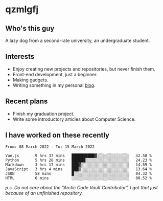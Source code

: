 # qzmlgfj

## Who's this guy

A lazy dog from a second-rate university, an undergraduate student.

## Interests

* Enjoy creating new projects and repositories, but never finish them.
* Front-end development, just a beginner.
* Making gadgets.
* Writing something in my personal [blog](https://blog.qzmlgfj.ml/).

## Recent plans

* Finish my graduation project.
* Write some introductory articles about Computer Science.

<!--
* Try to develop a website for [Anime4KCPP](https://github.com/TianZerL/Anime4KCPP).
* Develop a Markdown renderer which user can customize its css, of course it is GUI-based.~~(If I could finish  it before getting bored)~~
* Work with my [teammates](https://github.com/SWJTU-Lazy-Dogs).
* Find something interests me, as a hobby after finishing my ~~boring~~ homework.
-->

## I have worked on these recently

<!--START_SECTION:waka-->

```text
From: 08 March 2022 - To: 15 March 2022

Vue.js       9 hrs 37 mins   ██████████▓░░░░░░░░░░░░░░   42.58 %
Python       5 hrs 28 mins   ██████░░░░░░░░░░░░░░░░░░░   24.23 %
Markdown     3 hrs 17 mins   ███▓░░░░░░░░░░░░░░░░░░░░░   14.59 %
JavaScript   3 hrs 4 mins    ███▒░░░░░░░░░░░░░░░░░░░░░   13.64 %
JSON         58 mins         █░░░░░░░░░░░░░░░░░░░░░░░░   04.32 %
HTML         6 mins          ░░░░░░░░░░░░░░░░░░░░░░░░░   00.52 %
```

<!--END_SECTION:waka-->

*p.s.  Do not care about the "Arctic Code Vault Contributor", I got that just because of an unfinished repository.*

<!--
**qzmlgfj/qzmlgfj** is a ✨ _special_ ✨ repository because its `README.md` (this file) appears on your GitHub profile.

Here are some ideas to get you started:

- 🔭 I’m currently working on ...
- 🌱 I’m currently learning ...
- 👯 I’m looking to collaborate on ...
- 🤔 I’m looking for help with ...
- 💬 Ask me about ...
- 📫 How to reach me: ...
- 😄 Pronouns: ...
- ⚡ Fun fact: ...
-->
